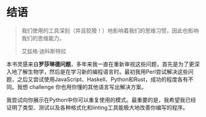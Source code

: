 # 结语

> 我们使用的工具深刻（并且狡猾！）地影响着我们的思维习惯，因此也影响我们的思维能力。
> 
> 艾兹格·迪科斯特拉

本书灵感来自**罗莎琳德问题**，多年来我一直在重新审视这些问题，首先是为了更深入地了解生物学，然后是在学习新的编程语言时。最初我用Perl尝试解决这些问题，之后又尝试使用JavaScript、Haskell、Python和Rust，成功的程度各有不同。我想 challenge 你也用你懂的其他语言写出解决方案。

我尝试向你展示在Python中你可以重复使用的模式。最重要的是，我希望我已经证明了类型、测试以及各种格式化和linting工具能极大地改善你编写的程序。
